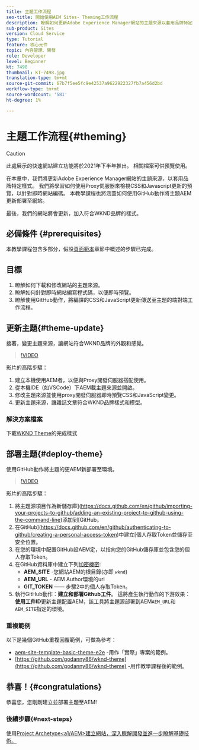 ```yaml
---
title: 主題工作流程
seo-title: 開始使用AEM Sites- Theming工作流程
description: 瞭解如何更新Adobe Experience Manager網站的主題來源以套用品牌特定的樣式。 瞭解如何使用Proxy伺服器來檢視CSS和Javascript更新的即時預覽。 本教學課程也將涵蓋如何使用GitHub動作將主題AEM更新部署至網站。
sub-product: Sites
version: Cloud Service
type: Tutorial
feature: 核心元件
topic: 內容管理、開發
role: Developer
level: Beginner
kt: 7498
thumbnail: KT-7498.jpg
translation-type: tm+mt
source-git-commit: 67b7f5ee5fc9e42537a9622922327fb7a456d2bd
workflow-type: tm+mt
source-wordcount: '581'
ht-degree: 1%

---
```



# 主題工作流程{#theming}

>[!CAUTION]
>
> 此處展示的快速網站建立功能將於2021年下半年推出。 相關檔案可供預覽使用。

在本章中，我們將更新Adobe Experience Manager網站的主題來源，以套用品牌特定樣式。 我們將學習如何使用Proxy伺服器來檢視CSS和Javascript更新的預覽，以針對即時網站編碼。 本教學課程也將涵蓋如何使用GitHub動作將主題AEM更新部署至網站。

最後，我們的網站將會更新，加入符合WKND品牌的樣式。

## 必備條件 {#prerequisites}

本教學課程包含多部分，假設[頁面範本](./page-templates.md)章節中概述的步驟已完成。

## 目標

1. 瞭解如何下載和修改網站的主題來源。
1. 瞭解如何針對即時網站編寫程式碼，以便即時預覽。
1. 瞭解使用GitHub動作，將編譯的CSS和JavaScript更新傳送至主題的端對端工作流程。

## 更新主題{#theme-update}

接著，變更主題來源，讓網站符合WKND品牌的外觀和感覺。

>[!VIDEO](https://video.tv.adobe.com/v/332918/?quality=12&learn=on)

影片的高階步驟：

1. 建立本機使用AEM者，以便與Proxy開發伺服器搭配使用。
1. 從本機IDE（如VSCode）下AEM載主題來源並開啟。
1. 修改主題來源並使用proxy開發伺服器即時預覽CSS和JavaScript變更。
1. 更新主題來源，讓雜誌文章符合WKND品牌樣式和模型。

### 解決方案檔案

下載[WKND Theme](assets/theming/WKND-THEME-src.zip)的完成樣式

## 部署主題{#deploy-theme}

使用GitHub動作將主題的更AEM新部署至環境。

>[!VIDEO](https://video.tv.adobe.com/v/332919/?quality=12&learn=on)

影片的高階步驟：

1. 將主題源項目作為新儲存庫](https://docs.github.com/en/github/importing-your-projects-to-github/adding-an-existing-project-to-github-using-the-command-line)添加到[GitHub。
1. 在GitHub](https://docs.github.com/en/github/authenticating-to-github/creating-a-personal-access-token)中建立[個人存取Token並儲存至安全位置。
1. 在您的環境中配置GitHub設AEM定，以指向您的GitHub儲存庫並包含您的個人存取Token。
1. 在GitHub資料庫中建立下列[加密機密](https://docs.github.com/en/actions/reference/encrypted-secrets):
   * **AEM_SITE** -您網站AEM的根目錄(亦即 `wknd`)
   * **AEM_URL** - AEM Author環境的url
   * **GIT_TOKEN**  —— 步驟2中的個人存取Token。
1. 執行GitHub動作：**建立和部署Github工件**。 這將產生執行動作的下游效果：**使用工件ID**&#x200B;更新主題配置AEM，該工具將主題源部署到AEM`AEM_URL`和`AEM_SITE`指定的環境。

### 重複範例

以下是幾個GitHub重複回覆範例，可做為參考：

* [aem-site-template-basic-theme-e2e](https://github.com/adobe/aem-site-template-basic-theme-e2e) -用作「實際」專案的範例。
* [https://github.com/godanny86/wknd-theme](https://github.com/godanny86/wknd-theme) -用作教學課程後的範例。

## 恭喜！{#congratulations}

恭喜您，您剛剛建立並部署主題至AEM!

### 後續步驟{#next-steps}

使用[Project Archetype&lt;a1/AEM>建立網站，深入瞭解開發並進一步瞭解基礎技術。](../project-archetype/overview.md)
